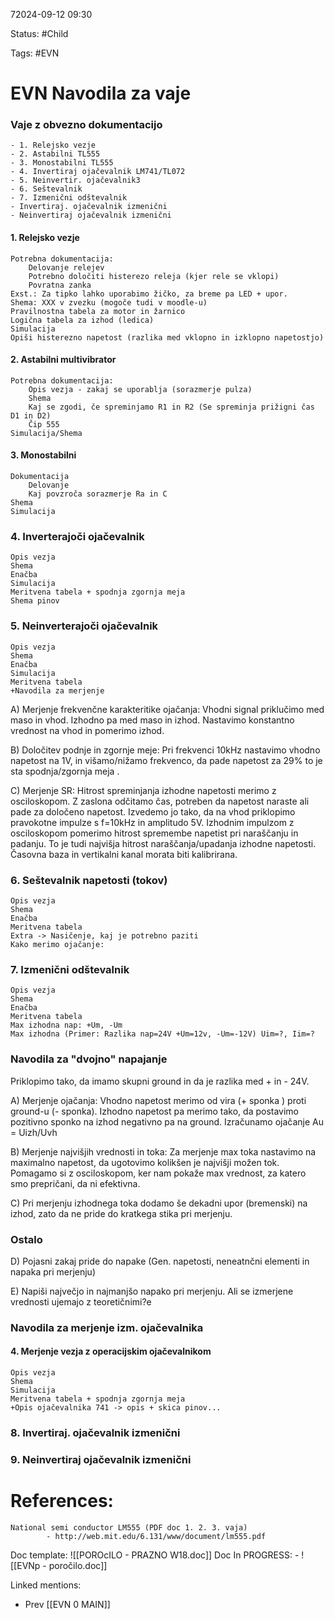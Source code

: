 72024-09-12 09:30

Status: #Child 

Tags: #EVN

# EVN Navodila za vaje
### Vaje z obvezno dokumentacijo
	- 1. Relejsko vezje
	- 2. Astabilni TL555
	- 3. Monostabilni TL555
	- 4. Invertiraj ojačevalnik LM741/TL072
	- 5. Neinvertir. ojačevalnik3
	- 6. Seštevalnik
	- 7. Izmenični odštevalnik
	- Invertiraj. ojačevalnik izmenični
	- Neinvertiraj ojačevalnik izmenični

#### 1. Relejsko vezje
	Potrebna dokumentacija: 
		Delovanje relejev
		Potrebno določiti histerezo releja (kjer rele se vklopi)
		Povratna zanka
	Exst.: Za tipko lahko uporabimo žičko, za breme pa LED + upor.
	Shema: XXX v zvezku (mogoče tudi v moodle-u)
	Pravilnostna tabela za motor in žarnico
	Logična tabela za izhod (ledica)
	Simulacija
	Opiši histerezno napetost (razlika med vklopno in izklopno napetostjo)

	
#### 2. Astabilni multivibrator  
	Potrebna dokumentacija:
		Opis vezja - zakaj se uporablja (sorazmerje pulza)
		Shema
		Kaj se zgodi, če spreminjamo R1 in R2 (Se spreminja prižigni čas D1 in D2)
		Čip 555
	Simulacija/Shema
	
#### 3. Monostabilni
	Dokumentacija
		Delovanje
		Kaj povzroča sorazmerje Ra in C
	Shema
	Simulacija

### 4. Inverterajoči ojačevalnik
	Opis vezja
	Shema
	Enačba
	Simulacija
	Meritvena tabela + spodnja zgornja meja
	Shema pinov
### 5. Neinverterajoči ojačevalnik
	Opis vezja
	Shema
	Enačba
	Simulacija
	Meritvena tabela
	+Navodila za merjenje
A) Merjenje frekvenčne karakteritike ojačanja:
Vhodni signal priklučimo med maso in vhod. Izhodno pa med maso in izhod. Nastavimo konstantno vrednost na vhod in pomerimo izhod.

B) Določitev podnje in zgornje meje: Pri frekvenci 10kHz nastavimo vhodno napetost na 1V, in višamo/nižamo frekvenco, da pade napetost za 29% to je sta spodnja/zgornja meja .

C) Merjenje SR: Hitrost spreminjanja izhodne napetosti merimo z osciloskopom. Z zaslona odčitamo čas, potreben da napetost naraste ali pade za določeno napetost. Izvedemo jo tako, da na vhod priklopimo pravokotne impulze s f=10kHz in amplitudo 5V. Izhodnim impulzom z osciloskopom pomerimo hitrost spremembe napetist pri naraščanju in padanju. To je tudi najvišja hitrost naraščanja/upadanja izhodne napetosti. Časovna baza in vertikalni kanal morata biti kalibrirana.
### 6. Seštevalnik napetosti (tokov)
	Opis vezja
	Shema
	Enačba
	Meritvena tabela
	Extra -> Nasičenje, kaj je potrebno paziti
	Kako merimo ojačanje:
	


### 7. Izmenični odštevalnik
	Opis vezja
	Shema
	Enačba
	Meritvena tabela
	Max izhodna nap: +Um, -Um
	Max izhodna (Primer: Razlika nap=24V +Um=12v, -Um=-12V) Uim=?, Iim=?
### Navodila za "dvojno" napajanje
Priklopimo tako, da imamo skupni ground in da je razlika med + in - 24V.

A) Merjenje ojačanja: 
Vhodno napetost merimo od vira (+ sponka ) proti ground-u (- sponka).
Izhodno napetost pa merimo tako, da postavimo pozitivno sponko na izhod negativno pa na ground.	
Izračunamo ojačanje Au = Uizh/Uvh 

B) Merjenje najvišjih vrednosti in toka: Za merjenje max toka nastavimo na maximalno napetost, da ugotovimo kolikšen je najvišji možen tok. Pomagamo si z osciloskopom, ker nam pokaže max vrednost, za katero smo prepričani, da ni efektivna.

C) Pri merjenju izhodnega toka dodamo še dekadni upor (bremenski) na izhod, zato da ne pride do kratkega stika pri merjenju.
### Ostalo
D) Pojasni zakaj pride do napake (Gen. napetosti, neneatnčni elementi in napaka pri merjenju)

E) Napiši največjo in najmanjšo napako pri merjenju. Ali se izmerjene vrednosti ujemajo z teoretičnimi?e

### Navodila za merjenje izm. ojačevalnika
#### 4. Merjenje vezja z operacijskim ojačevalnikom
	Opis vezja
	Shema
	Simulacija
	Meritvena tabela + spodnja zgornja meja
	+Opis ojačevalnika 741 -> opis + skica pinov...

### 8. Invertiraj. ojačevalnik izmenični


### 9. Neinvertiraj ojačevalnik izmenični





 # References:
	National semi conductor LM555 (PDF doc 1. 2. 3. vaja) 
			- http://web.mit.edu/6.131/www/document/lm555.pdf
Doc template: ![[POROcILO - PRAZNO W18.doc]]
Doc In PROGRESS: - 
![[EVNp - poročilo.doc]] 


Linked mentions:
- Prev [[EVN 0 MAIN]]
